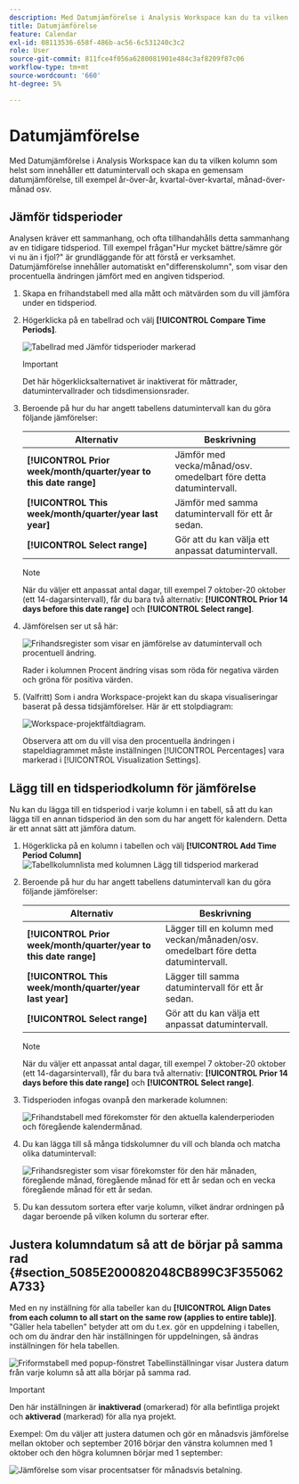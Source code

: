 ```yaml
---
description: Med Datumjämförelse i Analysis Workspace kan du ta vilken kolumn som helst som innehåller ett datumintervall och skapa en gemensam datumjämförelse, till exempel år för år, kvartal för kvartal, månad för månad.
title: Datumjämförelse
feature: Calendar
exl-id: 08113536-658f-486b-ac56-6c531240c3c2
role: User
source-git-commit: 811fce4f056a6280081901e484c3af8209f87c06
workflow-type: tm+mt
source-wordcount: '660'
ht-degree: 5%

---
```


# Datumjämförelse

Med Datumjämförelse i Analysis Workspace kan du ta vilken kolumn som helst som innehåller ett datumintervall och skapa en gemensam datumjämförelse, till exempel år-över-år, kvartal-över-kvartal, månad-över-månad osv.

## Jämför tidsperioder

Analysen kräver ett sammanhang, och ofta tillhandahålls detta sammanhang av en tidigare tidsperiod. Till exempel frågan&quot;Hur mycket bättre/sämre gör vi nu än i fjol?&quot; är grundläggande för att förstå er verksamhet. Datumjämförelse innehåller automatiskt en&quot;differenskolumn&quot;, som visar den procentuella ändringen jämfört med en angiven tidsperiod.

1. Skapa en frihandstabell med alla mått och mätvärden som du vill jämföra under en tidsperiod.
1. Högerklicka på en tabellrad och välj **[!UICONTROL Compare Time Periods]**.

   ![Tabellrad med Jämför tidsperioder markerad](assets/compare-time.png)

   >[!IMPORTANT]
   >
   >Det här högerklicksalternativet är inaktiverat för måttrader, datumintervallrader och tidsdimensionsrader.

1. Beroende på hur du har angett tabellens datumintervall kan du göra följande jämförelser:

   | Alternativ | Beskrivning |
   |---|---|
   | **[!UICONTROL Prior week/month/quarter/year to this date range]** | Jämför med vecka/månad/osv. omedelbart före detta datumintervall. |
   | **[!UICONTROL This week/month/quarter/year last year]** | Jämför med samma datumintervall för ett år sedan. |
   | **[!UICONTROL Select range]** | Gör att du kan välja ett anpassat datumintervall. |

   >[!NOTE]
   >
   >När du väljer ett anpassat antal dagar, till exempel 7 oktober-20 oktober (ett 14-dagarsintervall), får du bara två alternativ: **[!UICONTROL Prior 14 days before this date range]** och **[!UICONTROL Select range]**.

1. Jämförelsen ser ut så här:

   ![Frihandsregister som visar en jämförelse av datumintervall och procentuell ändring.](assets/compare-time-result.png)

   Rader i kolumnen Procent ändring visas som röda för negativa värden och gröna för positiva värden.

1. (Valfritt) Som i andra Workspace-projekt kan du skapa visualiseringar baserat på dessa tidsjämförelser. Här är ett stolpdiagram:

   ![Workspace-projektfältdiagram.](assets/compare-time-barchart.png)

   Observera att om du vill visa den procentuella ändringen i stapeldiagrammet måste inställningen [!UICONTROL Percentages] vara markerad i [!UICONTROL Visualization Settings].

## Lägg till en tidsperiodkolumn för jämförelse

Nu kan du lägga till en tidsperiod i varje kolumn i en tabell, så att du kan lägga till en annan tidsperiod än den som du har angett för kalendern. Detta är ett annat sätt att jämföra datum.

1. Högerklicka på en kolumn i tabellen och välj **[!UICONTROL Add Time Period Column]** ![Tabellkolumnlista med kolumnen Lägg till tidsperiod markerad ](assets/add-time-period-column.png)

1. Beroende på hur du har angett tabellens datumintervall kan du göra följande jämförelser:

   | Alternativ | Beskrivning |
   |---|---|
   | **[!UICONTROL Prior week/month/quarter/year to this date range]** | Lägger till en kolumn med veckan/månaden/osv. omedelbart före detta datumintervall. |
   | **[!UICONTROL This week/month/quarter/year last year]** | Lägger till samma datumintervall för ett år sedan. |
   | **[!UICONTROL Select range]** | Gör att du kan välja ett anpassat datumintervall. |

   >[!NOTE]
   >
   >När du väljer ett anpassat antal dagar, till exempel 7 oktober-20 oktober (ett 14-dagarsintervall), får du bara två alternativ: **[!UICONTROL Prior 14 days before this date range]** och **[!UICONTROL Select range]**.

1. Tidsperioden infogas ovanpå den markerade kolumnen:

   ![Frihandstabell med förekomster för den aktuella kalenderperioden och föregående kalendermånad.](assets/add-time-period-column2.png)

1. Du kan lägga till så många tidskolumner du vill och blanda och matcha olika datumintervall:

   ![Frihandsregister som visar förekomster för den här månaden, föregående månad, föregående månad för ett år sedan och en vecka föregående månad för ett år sedan.](assets/add-time-period-column4.png)

1. Du kan dessutom sortera efter varje kolumn, vilket ändrar ordningen på dagar beroende på vilken kolumn du sorterar efter.

## Justera kolumndatum så att de börjar på samma rad {#section_5085E200082048CB899C3F355062A733}

Med en ny inställning för alla tabeller kan du **[!UICONTROL Align Dates from each column to all start on the same row (applies to entire table)]**. &quot;Gäller hela tabellen&quot; betyder att om du t.ex. gör en uppdelning i tabellen, och om du ändrar den här inställningen för uppdelningen, så ändras inställningen för hela tabellen.

![Friformstabell med popup-fönstret Tabellinställningar visar Justera datum från varje kolumn så att alla börjar på samma rad.](assets/date-comparison-setting.png)

>[!IMPORTANT]
>
>Den här inställningen är **inaktiverad** (omarkerad) för alla befintliga projekt och **aktiverad** (markerad) för alla nya projekt.

Exempel: Om du väljer att justera datumen och gör en månadsvis jämförelse mellan oktober och september 2016 börjar den vänstra kolumnen med 1 oktober och den högra kolumnen börjar med 1 september:

![Jämförelse som visar procentsatser för månadsvis betalning.](assets/add-time-period-column3.png)

<!-- 

<p>See Jonny Moon's email from November 3. </p>

 -->
